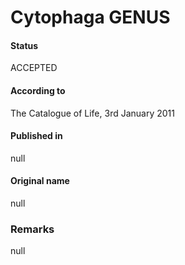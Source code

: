 # Cytophaga GENUS

#### Status
ACCEPTED

#### According to
The Catalogue of Life, 3rd January 2011

#### Published in
null

#### Original name
null

### Remarks
null